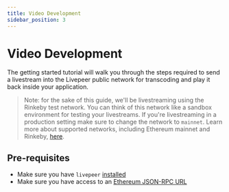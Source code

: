 ```yaml
---
title: Video Development
sidebar_position: 3
---
```


# Video Development

The getting started tutorial will walk you through the steps required to send a
livestream into the Livepeer public network for transcoding and play it back
inside your application.

> Note: for the sake of this guide, we'll be livestreaming using the Rinkeby
> test network. You can think of this network like a sandbox environment for
> testing your livestreams. If you're livestreaming in a production setting make
> sure to change the network to `mainnet`. Learn more about supported networks,
> including Ethereum mainnet and Rinkeby,
> [here](/installation/connect-to-ethereum#supported-networks).

## Pre-requisites

- Make sure you have `livepeer` [installed](/installation/install-livepeer/overview)
- Make sure you have access to an
  [Ethereum JSON-RPC URL](/installation/connect-to-ethereum)

